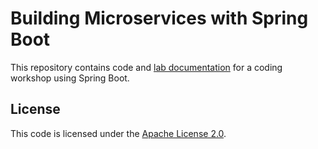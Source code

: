 # Building Microservices with Spring Boot

This repository contains code and [lab documentation](labdocs/labdocs.adoc) for a coding workshop using Spring Boot.


## License

This code is licensed under the [Apache License 2.0](http://www.apache.org/licenses/LICENSE-2.0).